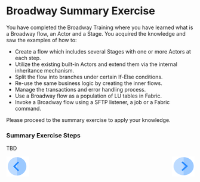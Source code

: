 # Broadway Summary Exercise

You have completed the Broadway Training where you have learned what is a Broadway flow, an Actor and a Stage. You acquired the knowledge and saw the examples of how to:

* Create a flow which includes several Stages with one or more Actors at each step. 
* Utilize the existing built-in Actors and extend them via the internal inheritance mechanism.
* Split the flow into branches under certain If-Else conditions.
* Re-use the same business logic by creating the inner flows.
* Manage the transactions and error handling process.
* Use a Broadway flow as a population of LU tables in Fabric.
* Invoke a Broadway flow using a SFTP listener, a job or a Fabric command.



Please proceed to the summary exercise to apply your knowledge.



### Summary Exercise Steps

TBD







[![Previous](/articles/images/Previous.png)](21_broadway_and_fabric_example.md)[<img align="right" width="60" height="54" src="/articles/images/Next.png">](23_broadway_exam.md)
